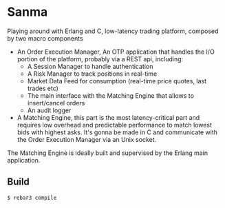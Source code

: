 Sanma
=====

Playing around with Erlang and C, low-latency trading platform, composed by two macro components

- An Order Execution Manager, An OTP application that handles the I/O portion
  of the platform, probably via a REST api, including:
    - A Session Manager to handle authentication
    - A Risk Manager to track positions in real-time
    - Market Data Feed for consumption (real-time price quotes, last trades etc)
    - The main interface with the Matching Engine that allows to insert/cancel orders
    - An audit logger
- A Matching Engine, this part is the most latency-critical part and requires low
  overhead and predictable performance to match lowest bids with highest asks. It's
  gonna be made in C and communicate with the Order Execution Manager via an Unix
  socket.

The Matching Engine is ideally built and supervised by the Erlang main application.

Build
-----

    $ rebar3 compile
